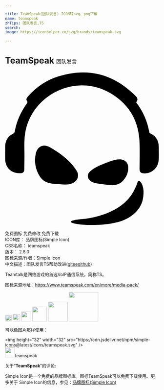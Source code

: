 ```yaml
---

title: TeamSpeak(团队发言) ICON转svg、png下载
name: teamspeak
zhTips: 团队发言,TS
search: 
image: https://iconhelper.cn/svg/brands/teamspeak.svg

---
```


# TeamSpeak  <small style="font-size: 60%;font-weight: 100">团队发言</small>

<div id="svg" class="svg-wrap">
<svg role="img" viewBox="0 0 24 24" xmlns="http://www.w3.org/2000/svg"><title>TeamSpeak icon</title><path d="M21.604 18.594c-.009-.481-.222-1.262-.539-1.511a.246.246 0 00-.388.118 7.113 7.113 0 01-.346.875 6.373 6.373 0 01-1.568 2.209c-.84.777-1.84 1.331-2.817 1.725-.244.099-.485.187-.722.266l-.006.002c-.158.053-.314.101-.467.146l-.003.001-.22.063-.012.003c-.148.04-.292.078-.433.112l-.017.004-.192.045-.016.004c-.135.03-.264.058-.39.083l-.025.005a22.224 22.224 0 01-.52.093l-.028.004-.136.02-.017.004a23.763 23.763 0 01-.28.038l-.14.017a8.982 8.982 0 01-.543.05h-.004c-4.09.429 1.038 1.325 4.895.647l.026-.005a13.344 13.344 0 00.683-.142c.036-.01.074-.018.11-.027a6.64 6.64 0 001.387-.503c2.386-1.155 2.617-3.084 2.617-3.084.08-.366.12-.782.111-1.262m-10.28-2.832a1.768 1.768 0 00-.3-.535c-.446-.695-1.066-1.322-1.694-1.848a10.72 10.72 0 00-1.043-.792c-.807-.557-1.44-.88-1.44-.88h-.002c-.96-.48-1.836-.01-2.067 1.085a4.605 4.605 0 00.615 3.48c.46.738 1.169 1.088 2.018 1.167.53.05 1.063.079 1.595.117.433.01.865.04 1.286-.103.555-.188.983-.526 1.078-1.123a1.187 1.187 0 00-.045-.568m3.368 1.695c.606.08 1.211.178 1.822.213.82.048 1.44-.215 1.9-.71.575-.62.84-1.341.795-2.15-.045-.814-.759-1.295-1.725-1.127-.863.149-1.628.485-2.402.795-.684.273-1.326.602-1.828 1.068-.707.656-.306 1.525.822 1.798.202.049.41.076.616.113M0 12.532c.023-.375-.033-.812.038-1.248.119-.732.508-1.265 1.166-1.598.163-.082.262-.167.3-.369.286-1.572.917-3 1.85-4.296.107-.148.192-.25.055-.444-.175-.245-.05-.47.132-.675C4.856 2.428 6.44 1.336 8.323.755c4.493-1.386 8.453-.438 11.835 2.842.312.303.729.608.33 1.14-.066.088.052.166.103.235a10.426 10.426 0 011.895 4.4c.031.18.142.236.272.301.813.412 1.212 1.092 1.216 1.985.003.806.083 1.617-.052 2.419-.193 1.153-1.367 1.957-2.503 1.722-.345-.072-.436-.337-.434-.66.006-1.324.032-2.647 0-3.97-.085-3.555-1.69-6.233-4.8-7.942-5.201-2.86-11.874.31-13.02 6.141-.198 1.014-.164 2.032-.153 3.053.01.95 0 1.901-.024 2.851-.008.334-.204.522-.56.539-1.45.067-2.425-.854-2.428-2.304v-.975Z"/></svg>
</div>
<detail full-name='teamspeak'></detail>

<div class="detail-page">
<p>
<span><span class="badge-success badge">免费图标</span> <span class="badge-success badge">免费修改</span>  <span class="badge-success badge">免费下载</span> </span>
<br/>
<span>
ICON库：
<span class="badge-secondary badge">品牌图标(Simple Icon)</span> 
</span>
<br/>
<span>
CSS名称：
<span class="badge-secondary badge">teamspeak</span> 
</span>

<br/>
<span>
版本：
<span class="badge-secondary badge">2.8.0</span> 
</span>
<br/>
<span>图标来源/作者：<span class="badge-light badge">Simple Icon</span></span> 
<br/>
<span class="zh-detail">中文描述：<span class="badge-primary badge">团队发言</span><span class="badge-primary badge">TS</span><span class="help-link"><span>帮助改进</span>(<a href="https://gitee.com/liuwave/icon-helper/edit/master/json/brands/teamspeak.json" target="_blank" rel="noopener noreferrer">gitee</a><a href="https://github.com/liuwave/icon-helper/edit/master/json/brands/teamspeak.json" target="_blank" rel="noopener noreferrer">github</a></span>)</span><br/>
</p>
</div><div class="description description alert alert-light"><p>Teamtalk是网络游戏的首选VoIP通信系统，简称TS。</p><p>图标来源地址：<a href="https://www.teamspeak.com/en/more/media-pack/" target="_blank" rel="noopener noreferrer">https://www.teamspeak.com/en/more/media-pack/</a></p></div>
<div class="alert alert-dark">
<img height="21" width="21" src="https://cdn.jsdelivr.net/npm/simple-icons@latest/icons/teamspeak.svg" />
<img height="24" width="24" src="https://cdn.jsdelivr.net/npm/simple-icons@latest/icons/teamspeak.svg" />
<img height="32" width="32" src="https://cdn.jsdelivr.net/npm/simple-icons@latest/icons/teamspeak.svg" />
<img height="48" width="48" src="https://cdn.jsdelivr.net/npm/simple-icons@latest/icons/teamspeak.svg" />
<img height="64" width="64" src="https://cdn.jsdelivr.net/npm/simple-icons@latest/icons/teamspeak.svg" />
<img height="96" width="96" src="https://cdn.jsdelivr.net/npm/simple-icons@latest/icons/teamspeak.svg" />

</div>
<div>
  <p>可以像图片那样使用：    
  </p>
  <div class="alert alert-primary" style="font-size: 14px">
    &lt;img height="32" width="32" src="https://cdn.jsdelivr.net/npm/simple-icons@latest/icons/teamspeak.svg" /&gt;
    <copy-btn content='<img height="32" width="32" src="https://cdn.jsdelivr.net/npm/simple-icons@latest/icons/teamspeak.svg" />'></copy-btn>
  </div>
  <div class="alert alert-secondary">
    <img height="32" width="32" src="https://cdn.jsdelivr.net/npm/simple-icons@latest/icons/teamspeak.svg" />teamspeak
    <copy-btn content="teamspeak" btn-title="复制图标名称"></copy-btn>
  </div>
</div>
<div class="icon-detail__container">
<p>关于“<b>TeamSpeak</b>”的评论:</p>
</div>
<Vssue title="关于“TeamSpeak”的评论" />
<div><p>Simple Icon是一个免费的品牌图标库。图标TeamSpeak可以免费下载使用。更多关于  Simple Icon的信息，参见：<a target="_blank" href="https://iconhelper.cn/brands.html">品牌图标(Simple Icon)</a>
</p></div>
